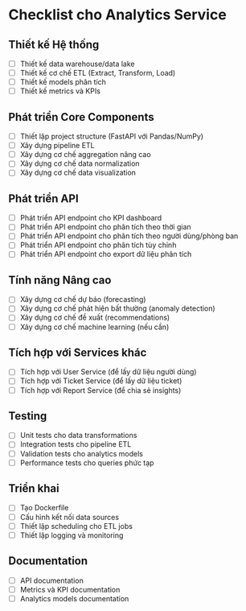 # Checklist cho Analytics Service

## Thiết kế Hệ thống
- [ ] Thiết kế data warehouse/data lake
- [ ] Thiết kế cơ chế ETL (Extract, Transform, Load)
- [ ] Thiết kế models phân tích
- [ ] Thiết kế metrics và KPIs

## Phát triển Core Components
- [ ] Thiết lập project structure (FastAPI với Pandas/NumPy)
- [ ] Xây dựng pipeline ETL
- [ ] Xây dựng cơ chế aggregation nâng cao
- [ ] Xây dựng cơ chế data normalization
- [ ] Xây dựng cơ chế data visualization

## Phát triển API
- [ ] Phát triển API endpoint cho KPI dashboard
- [ ] Phát triển API endpoint cho phân tích theo thời gian
- [ ] Phát triển API endpoint cho phân tích theo người dùng/phòng ban
- [ ] Phát triển API endpoint cho phân tích tùy chỉnh
- [ ] Phát triển API endpoint cho export dữ liệu phân tích

## Tính năng Nâng cao
- [ ] Xây dựng cơ chế dự báo (forecasting)
- [ ] Xây dựng cơ chế phát hiện bất thường (anomaly detection)
- [ ] Xây dựng cơ chế đề xuất (recommendations)
- [ ] Xây dựng cơ chế machine learning (nếu cần)

## Tích hợp với Services khác
- [ ] Tích hợp với User Service (để lấy dữ liệu người dùng)
- [ ] Tích hợp với Ticket Service (để lấy dữ liệu ticket)
- [ ] Tích hợp với Report Service (để chia sẻ insights)

## Testing
- [ ] Unit tests cho data transformations
- [ ] Integration tests cho pipeline ETL
- [ ] Validation tests cho analytics models
- [ ] Performance tests cho queries phức tạp

## Triển khai
- [ ] Tạo Dockerfile
- [ ] Cấu hình kết nối data sources
- [ ] Thiết lập scheduling cho ETL jobs
- [ ] Thiết lập logging và monitoring

## Documentation
- [ ] API documentation
- [ ] Metrics và KPI documentation
- [ ] Analytics models documentation